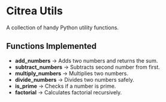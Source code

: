 # Citrea Utils

A collection of handy Python utility functions.

## Functions Implemented

- **add_numbers** → Adds two numbers and returns the sum.
- **subtract_numbers** → Subtracts second number from first.
- **multiply_numbers** → Multiplies two numbers.
- **divide_numbers** → Divides two numbers safely.
- **is_prime** → Checks if a number is prime.
- **factorial** → Calculates factorial recursively.
